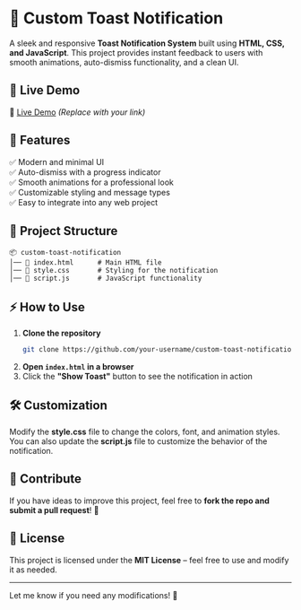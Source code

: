 # 🚀 Custom Toast Notification

A sleek and responsive **Toast Notification System** built using **HTML, CSS, and JavaScript**. This project provides instant feedback to users with smooth animations, auto-dismiss functionality, and a clean UI.

## 🚀 Live Demo  
🔗 [Live Demo](#) *(Replace with your link)*  

## 📌 Features  
✅ Modern and minimal UI  
✅ Auto-dismiss with a progress indicator  
✅ Smooth animations for a professional look  
✅ Customizable styling and message types  
✅ Easy to integrate into any web project  

## 📂 Project Structure  
```
📦 custom-toast-notification  
│── 📜 index.html      # Main HTML file  
│── 📜 style.css       # Styling for the notification  
│── 📜 script.js       # JavaScript functionality  
```

## ⚡ How to Use  

1. **Clone the repository**  
   ```sh
   git clone https://github.com/your-username/custom-toast-notification.git
   ```
2. **Open `index.html` in a browser**  
3. Click the **"Show Toast"** button to see the notification in action  

## 🛠 Customization  
Modify the **style.css** file to change the colors, font, and animation styles. You can also update the **script.js** file to customize the behavior of the notification.  

## 🌟 Contribute  
If you have ideas to improve this project, feel free to **fork the repo and submit a pull request**! 🚀  

## 📜 License  
This project is licensed under the **MIT License** – feel free to use and modify it as needed.  

---

Let me know if you need any modifications! 🚀

